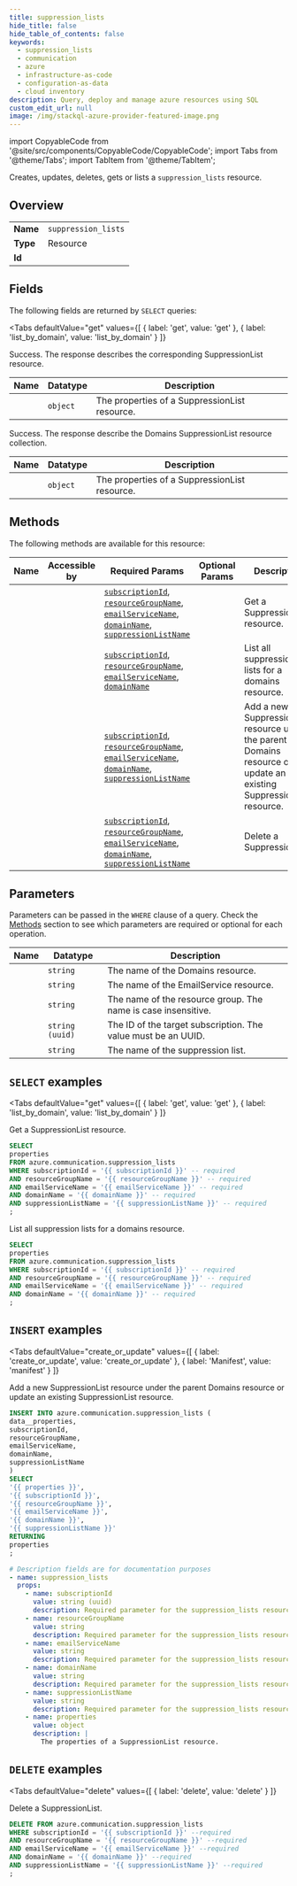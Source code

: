 ```yaml
--- 
title: suppression_lists
hide_title: false
hide_table_of_contents: false
keywords:
  - suppression_lists
  - communication
  - azure
  - infrastructure-as-code
  - configuration-as-data
  - cloud inventory
description: Query, deploy and manage azure resources using SQL
custom_edit_url: null
image: /img/stackql-azure-provider-featured-image.png
---
```


import CopyableCode from '@site/src/components/CopyableCode/CopyableCode';
import Tabs from '@theme/Tabs';
import TabItem from '@theme/TabItem';

Creates, updates, deletes, gets or lists a <code>suppression_lists</code> resource.

## Overview
<table><tbody>
<tr><td><b>Name</b></td><td><code>suppression_lists</code></td></tr>
<tr><td><b>Type</b></td><td>Resource</td></tr>
<tr><td><b>Id</b></td><td><CopyableCode code="azure.communication.suppression_lists" /></td></tr>
</tbody></table>

## Fields

The following fields are returned by `SELECT` queries:

<Tabs
    defaultValue="get"
    values={[
        { label: 'get', value: 'get' },
        { label: 'list_by_domain', value: 'list_by_domain' }
    ]}
>
<TabItem value="get">

Success. The response describes the corresponding SuppressionList resource.

<table>
<thead>
    <tr>
    <th>Name</th>
    <th>Datatype</th>
    <th>Description</th>
    </tr>
</thead>
<tbody>
<tr>
    <td><CopyableCode code="properties" /></td>
    <td><code>object</code></td>
    <td>The properties of a SuppressionList resource.</td>
</tr>
</tbody>
</table>
</TabItem>
<TabItem value="list_by_domain">

Success. The response describe the Domains SuppressionList resource collection.

<table>
<thead>
    <tr>
    <th>Name</th>
    <th>Datatype</th>
    <th>Description</th>
    </tr>
</thead>
<tbody>
<tr>
    <td><CopyableCode code="properties" /></td>
    <td><code>object</code></td>
    <td>The properties of a SuppressionList resource.</td>
</tr>
</tbody>
</table>
</TabItem>
</Tabs>

## Methods

The following methods are available for this resource:

<table>
<thead>
    <tr>
    <th>Name</th>
    <th>Accessible by</th>
    <th>Required Params</th>
    <th>Optional Params</th>
    <th>Description</th>
    </tr>
</thead>
<tbody>
<tr>
    <td><a href="#get"><CopyableCode code="get" /></a></td>
    <td><CopyableCode code="select" /></td>
    <td><a href="#parameter-subscriptionId"><code>subscriptionId</code></a>, <a href="#parameter-resourceGroupName"><code>resourceGroupName</code></a>, <a href="#parameter-emailServiceName"><code>emailServiceName</code></a>, <a href="#parameter-domainName"><code>domainName</code></a>, <a href="#parameter-suppressionListName"><code>suppressionListName</code></a></td>
    <td></td>
    <td>Get a SuppressionList resource.</td>
</tr>
<tr>
    <td><a href="#list_by_domain"><CopyableCode code="list_by_domain" /></a></td>
    <td><CopyableCode code="select" /></td>
    <td><a href="#parameter-subscriptionId"><code>subscriptionId</code></a>, <a href="#parameter-resourceGroupName"><code>resourceGroupName</code></a>, <a href="#parameter-emailServiceName"><code>emailServiceName</code></a>, <a href="#parameter-domainName"><code>domainName</code></a></td>
    <td></td>
    <td>List all suppression lists for a domains resource.</td>
</tr>
<tr>
    <td><a href="#create_or_update"><CopyableCode code="create_or_update" /></a></td>
    <td><CopyableCode code="insert" /></td>
    <td><a href="#parameter-subscriptionId"><code>subscriptionId</code></a>, <a href="#parameter-resourceGroupName"><code>resourceGroupName</code></a>, <a href="#parameter-emailServiceName"><code>emailServiceName</code></a>, <a href="#parameter-domainName"><code>domainName</code></a>, <a href="#parameter-suppressionListName"><code>suppressionListName</code></a></td>
    <td></td>
    <td>Add a new SuppressionList resource under the parent Domains resource or update an existing SuppressionList resource.</td>
</tr>
<tr>
    <td><a href="#delete"><CopyableCode code="delete" /></a></td>
    <td><CopyableCode code="delete" /></td>
    <td><a href="#parameter-subscriptionId"><code>subscriptionId</code></a>, <a href="#parameter-resourceGroupName"><code>resourceGroupName</code></a>, <a href="#parameter-emailServiceName"><code>emailServiceName</code></a>, <a href="#parameter-domainName"><code>domainName</code></a>, <a href="#parameter-suppressionListName"><code>suppressionListName</code></a></td>
    <td></td>
    <td>Delete a SuppressionList.</td>
</tr>
</tbody>
</table>

## Parameters

Parameters can be passed in the `WHERE` clause of a query. Check the [Methods](#methods) section to see which parameters are required or optional for each operation.

<table>
<thead>
    <tr>
    <th>Name</th>
    <th>Datatype</th>
    <th>Description</th>
    </tr>
</thead>
<tbody>
<tr id="parameter-domainName">
    <td><CopyableCode code="domainName" /></td>
    <td><code>string</code></td>
    <td>The name of the Domains resource.</td>
</tr>
<tr id="parameter-emailServiceName">
    <td><CopyableCode code="emailServiceName" /></td>
    <td><code>string</code></td>
    <td>The name of the EmailService resource.</td>
</tr>
<tr id="parameter-resourceGroupName">
    <td><CopyableCode code="resourceGroupName" /></td>
    <td><code>string</code></td>
    <td>The name of the resource group. The name is case insensitive.</td>
</tr>
<tr id="parameter-subscriptionId">
    <td><CopyableCode code="subscriptionId" /></td>
    <td><code>string (uuid)</code></td>
    <td>The ID of the target subscription. The value must be an UUID.</td>
</tr>
<tr id="parameter-suppressionListName">
    <td><CopyableCode code="suppressionListName" /></td>
    <td><code>string</code></td>
    <td>The name of the suppression list.</td>
</tr>
</tbody>
</table>

## `SELECT` examples

<Tabs
    defaultValue="get"
    values={[
        { label: 'get', value: 'get' },
        { label: 'list_by_domain', value: 'list_by_domain' }
    ]}
>
<TabItem value="get">

Get a SuppressionList resource.

```sql
SELECT
properties
FROM azure.communication.suppression_lists
WHERE subscriptionId = '{{ subscriptionId }}' -- required
AND resourceGroupName = '{{ resourceGroupName }}' -- required
AND emailServiceName = '{{ emailServiceName }}' -- required
AND domainName = '{{ domainName }}' -- required
AND suppressionListName = '{{ suppressionListName }}' -- required
;
```
</TabItem>
<TabItem value="list_by_domain">

List all suppression lists for a domains resource.

```sql
SELECT
properties
FROM azure.communication.suppression_lists
WHERE subscriptionId = '{{ subscriptionId }}' -- required
AND resourceGroupName = '{{ resourceGroupName }}' -- required
AND emailServiceName = '{{ emailServiceName }}' -- required
AND domainName = '{{ domainName }}' -- required
;
```
</TabItem>
</Tabs>


## `INSERT` examples

<Tabs
    defaultValue="create_or_update"
    values={[
        { label: 'create_or_update', value: 'create_or_update' },
        { label: 'Manifest', value: 'manifest' }
    ]}
>
<TabItem value="create_or_update">

Add a new SuppressionList resource under the parent Domains resource or update an existing SuppressionList resource.

```sql
INSERT INTO azure.communication.suppression_lists (
data__properties,
subscriptionId,
resourceGroupName,
emailServiceName,
domainName,
suppressionListName
)
SELECT 
'{{ properties }}',
'{{ subscriptionId }}',
'{{ resourceGroupName }}',
'{{ emailServiceName }}',
'{{ domainName }}',
'{{ suppressionListName }}'
RETURNING
properties
;
```
</TabItem>
<TabItem value="manifest">

```yaml
# Description fields are for documentation purposes
- name: suppression_lists
  props:
    - name: subscriptionId
      value: string (uuid)
      description: Required parameter for the suppression_lists resource.
    - name: resourceGroupName
      value: string
      description: Required parameter for the suppression_lists resource.
    - name: emailServiceName
      value: string
      description: Required parameter for the suppression_lists resource.
    - name: domainName
      value: string
      description: Required parameter for the suppression_lists resource.
    - name: suppressionListName
      value: string
      description: Required parameter for the suppression_lists resource.
    - name: properties
      value: object
      description: |
        The properties of a SuppressionList resource.
```
</TabItem>
</Tabs>


## `DELETE` examples

<Tabs
    defaultValue="delete"
    values={[
        { label: 'delete', value: 'delete' }
    ]}
>
<TabItem value="delete">

Delete a SuppressionList.

```sql
DELETE FROM azure.communication.suppression_lists
WHERE subscriptionId = '{{ subscriptionId }}' --required
AND resourceGroupName = '{{ resourceGroupName }}' --required
AND emailServiceName = '{{ emailServiceName }}' --required
AND domainName = '{{ domainName }}' --required
AND suppressionListName = '{{ suppressionListName }}' --required
;
```
</TabItem>
</Tabs>
